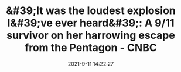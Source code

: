 ---
"title": "&amp;#39;It was the loudest explosion I&amp;#39;ve ever heard&amp;#39;: A 9/11 survivor on her harrowing escape from the Pentagon - CNBC"
"date": "2021-9-11 14:22:27"
"feed_name": "GOOGLENEWSCONSTRUCTION"
"feed_website": "https://news.google.com/search?q=construction%2Bincident&hl=en-US&gl=US&ceid=US:en"
"feed_rss": "https://news.google.com/rss/search?q=construction%2Bincident&hl=en-US&gl=US&ceid=US:en"
"link": "https://www.cnbc.com/2021/09/11/it-was-the-loudest-explosion-ive-ever-heard-a-9/11-survivor-on-her-harrowing-escape-from-the-pentagon.html"
"file": "_posts/2021-1-1-a486f24c544382ddc74e2b8490937720a833bb49.md"
"accident": "1"
"drilling": "0"
"dead": ""
"injured": ""
---